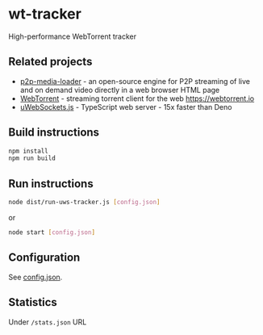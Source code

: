 # wt-tracker
High-performance WebTorrent tracker

## Related projects

* [p2p-media-loader](https://github.com/Novage/p2p-media-loader) - an open-source engine for P2P streaming of live and on demand video directly in a web browser HTML page
* [WebTorrent](https://github.com/webtorrent/webtorrent) - streaming torrent client for the web https://webtorrent.io
* [uWebSockets.js](https://github.com/uNetworking/uWebSockets.js) - TypeScript web server - 15x faster than Deno

## Build instructions

```sh
npm install
npm run build
```

## Run instructions

```sh
node dist/run-uws-tracker.js [config.json]
```

or

```sh
node start [config.json]
```

## Configuration

See [config.json](sample/config.json).

## Statistics
Under `/stats.json` URL
